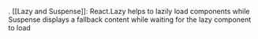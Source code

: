 . [[Lazy and Suspense]]: React.Lazy helps to lazily load components while Suspense displays a fallback content while waiting for the lazy component to load